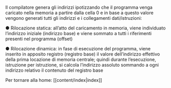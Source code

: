Il compilatore genera gli indirizzi ipotizzando che il programma venga caricato nella memoria a partire dalla cella 0 e in base a questo valore vengono generati tutti gli indirizzi e i collegamenti dati/istruzioni:

● Rilocazione statica: all’atto del caricamento in memoria, viene individuato l’indirizzo iniziale (indirizzo base) e viene sommato a tutti i riferimenti presenti nel programma (offset)

● Rilocazione dinamica: in fase di esecuzione del programma, viene inserito in apposito registro (registro base) il valore dell’indirizzo effettivo della prima locazione di memoria centrale; quindi durante l’esecuzione, istruzione per istruzione, si calcola l’indirizzo assoluto sommando a ogni indirizzo relativo il contenuto del registro base


Per tornare alla home: [[content/index|index]]
